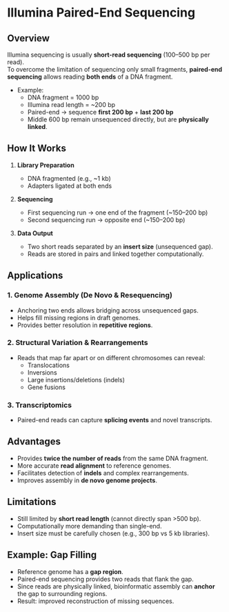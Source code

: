 # Illumina Paired-End Sequencing

## Overview
Illumina sequencing is usually **short-read sequencing** (100–500 bp per read).  
To overcome the limitation of sequencing only small fragments, **paired-end sequencing** allows reading **both ends** of a DNA fragment.

- Example:  
  - DNA fragment = 1000 bp  
  - Illumina read length = ~200 bp  
  - Paired-end → sequence **first 200 bp** + **last 200 bp**  
  - Middle 600 bp remain unsequenced directly, but are **physically linked**.  

## How It Works
1. **Library Preparation**  
   - DNA fragmented (e.g., ~1 kb)  
   - Adapters ligated at both ends  

2. **Sequencing**  
   - First sequencing run → one end of the fragment (~150–200 bp)  
   - Second sequencing run → opposite end (~150–200 bp)  

3. **Data Output**  
   - Two short reads separated by an **insert size** (unsequenced gap).  
   - Reads are stored in pairs and linked together computationally.  

## Applications
### 1. **Genome Assembly (De Novo & Resequencing)**
- Anchoring two ends allows bridging across unsequenced gaps.  
- Helps fill missing regions in draft genomes.  
- Provides better resolution in **repetitive regions**.  

### 2. **Structural Variation & Rearrangements**
- Reads that map far apart or on different chromosomes can reveal:  
  - Translocations  
  - Inversions  
  - Large insertions/deletions (indels)  
  - Gene fusions  

### 3. **Transcriptomics**
- Paired-end reads can capture **splicing events** and novel transcripts.  

## Advantages
- Provides **twice the number of reads** from the same DNA fragment.  
- More accurate **read alignment** to reference genomes.  
- Facilitates detection of **indels** and complex rearrangements.  
- Improves assembly in **de novo genome projects**.  

## Limitations
- Still limited by **short read length** (cannot directly span >500 bp).  
- Computationally more demanding than single-end.  
- Insert size must be carefully chosen (e.g., 300 bp vs 5 kb libraries).  

## Example: Gap Filling
- Reference genome has a **gap region**.  
- Paired-end sequencing provides two reads that flank the gap.  
- Since reads are physically linked, bioinformatic assembly can **anchor** the gap to surrounding regions.  
- Result: improved reconstruction of missing sequences.  

